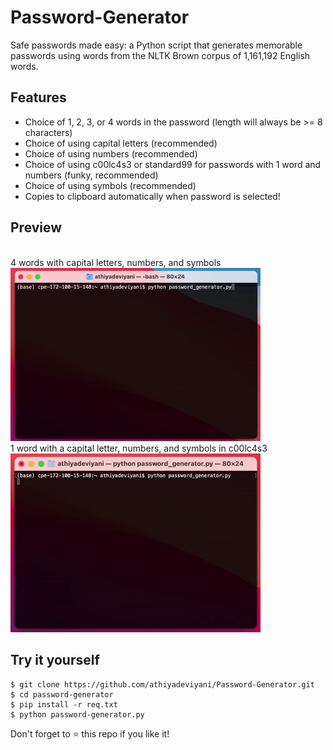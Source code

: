 # Password-Generator
Safe passwords made easy: a Python script that generates memorable passwords using words from the NLTK Brown corpus of 1,161,192 English words.

## Features
- Choice of 1, 2, 3, or 4 words in the password (length will always be >= 8 characters)
- Choice of using capital letters (recommended)
- Choice of using numbers (recommended)
- Choice of using c00lc4s3 or standard99 for passwords with 1 word and numbers (funky, recommended)
- Choice of using symbols (recommended)
- Copies to clipboard automatically when password is selected!

## Preview
<br>
4 words with capital letters, numbers, and symbols
<img src="passgen.gif" width="400"/>

<br>
1 word with a capital letter, numbers, and symbols in c00lc4s3
<img src="passgen_cc.gif" width="400"/>

## Try it yourself
```
$ git clone https://github.com/athiyadeviyani/Password-Generator.git
$ cd password-generator
$ pip install -r req.txt
$ python password-generator.py
```
Don't forget to ⭐️ this repo if you like it!
